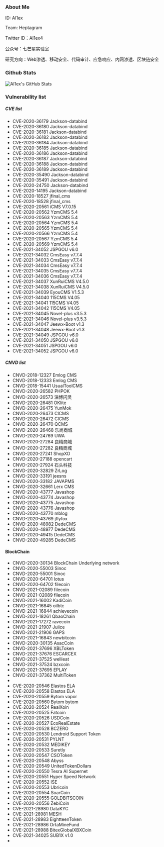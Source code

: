### About Me
ID: Al1ex

Team: Heptagram

Twitter ID：Al1ex4

公众号：七芒星实验室

研究方向：Web渗透、移动安全、代码审计、应急响应、内网渗透、区块链安全

### Github Stats

![Al1ex's GitHub Stats](https://github-readme-stats.vercel.app/api?username=Al1ex)


### Vulnerability list
##### CVE list
- CVE-2020-36179 Jackson-databind
- CVE-2020-36180 Jackson-databind
- CVE-2020-36181 Jackson-databind
- CVE-2020-36182 Jackson-databind
- CVE-2020-36184 Jackson-databind
- CVE-2020-36185 Jackson-databind
- CVE-2020-36186 Jackson-databind
- CVE-2020-36187 Jackson-databind
- CVE-2020-36188 Jackson-databind
- CVE-2020-36189 Jackson-databind
- CVE-2020-35490 Jackson-databind
- CVE-2020-35491 Jackson-databind
- CVE-2020-24750 Jackson-databind
- CVE-2020-14195 Jackson-databind
- CVE-2020-18527 jfinal_cms 
- CVE-2020-18528 jfinal_cms
- CVE-2020-20561 iCMS V7.0.15
- CVE-2020-20562 YzmCMS 5.4
- CVE-2020-20563 YzmCMS 5.4
- CVE-2020-20564 YzmCMS 5.4
- CVE-2020-20565 YzmCMS 5.4
- CVE-2020-20566 YzmCMS 5.4
- CVE-2020-20567 YzmCMS 5.4
- CVE-2020-20569 YzmCMS 5.4
- CVE-2021-34052 JSPGOU v6.0
- CVE-2021-34032 CmsEasy v7.7.4
- CVE-2021-34033 CmsEasy v7.7.4
- CVE-2021-34034 CmsEasy v7.7.4
- CVE-2021-34035 CmsEasy v7.7.4
- CVE-2021-34036 CmsEasy v7.7.4
- CVE-2021-34037 XunRuiCMS V4.5.0
- CVE-2021-34038 XunRuiCMS V4.5.0
- CVE-2021-34039 EyouCMS V1.5.3
- CVE-2021-34040 115CMS V4.05
- CVE-2021-34041 115CMS V4.05
- CVE-2021-34042 115CMS V4.05
- CVE-2021-34045 Novel-plus v3.5.3
- CVE-2021-34046 Novel-plus v3.5.3
- CVE-2021-34047 Jeewx-Boot v1.3
- CVE-2021-34048 Jeewx-Boot v1.3
- CVE-2021-34049 JSPGOU v6.0
- CVE-2021-34050 JSPGOU v6.0
- CVE-2021-34051 JSPGOU v6.0
- CVE-2021-34052 JSPGOU v6.0

##### CNVD list
- CNVD-2018-12327 Emlog CMS
- CNVD-2018-12333 Emlog CMS
- CNVD-2018-15441 UsualToolCMS
- CNVD-2020-26582 PHPOK
- CNVD-2020-26573 淄博闪灵
- CNVD-2020-26481 OKlite
- CNVD-2020-26475 YunMok
- CNVD-2020-26473 CICMS
- CNVD-2020-26472 CICMS
- CNVD-2020-26470 QCMS
- CNVD-2020-26468 乐尚商城
- CNVD-2020-24769 UWA
- CNVD-2020-27284 良精商城
- CNVD-2020-27282 良精商城
- CNVD-2020-27241 ShopXO
- CNVD-2020-27188 opencart
- CNVD-2020-27924 石头科技
- CNVD-2020-32829 ZrLog
- CNVD-2020-33191 jeesns
- CNVD-2020-33182 JAVAPMS
- CNVD-2020-32661 Lerx CMS
- CNVD-2020-43777 Javashop
- CNVD-2020-43774 Javashop
- CNVD-2020-43775 Javashop
- CNVD-2020-43776 Javashop
- CNVD-2020-43770 mblog
- CNVD-2020-43769 jflyfox
- CNVD-2020-48982 DedeCMS
- CNVD-2020-48977 DedeCMS
- CNVD-2020-49415 DedeCMS
- CNVD-2020-49285 DedeCMS

#### BlockChain
- CNVD-2020-30134 BlockChain Underlying network
- CNVD-2020-55003 Sinoc
- CNVD-2020-55001 Sinoc
- CNVD-2020-64701 Iotus
- CNVD-2020-64702 filecoin
- CNVD-2021-02089 filecoin
- CNVD-2021-02089 filecoin
- CNVD-2021-16002 KadiCoin
- CNVD-2021-16845 oilbtc
- CNVD-2021-16844 achievecoin
- CNVD-2021-18261 QbaoChain
- CNVD-2021-17272 ravecoin
- CNVD-2021-21907 Juiice
- CNVD-2021-21906 GAPS
- CNVD-2021-16843 newbitcoin
- CNVD-2020-30135 AsacCoin
- CNVD-2021-37696 XBLToken
- CNVD-2021-37676 ESCARCEX
- CNVD-2021-37525 wellieat
- CNVD-2021-37524 bzxcoin
- CNVD-2021-37695 EPLAY
- CNVD-2021-37362 MultiToken
- 
- CVE-2020-20546  Elastos ELA
- CVE-2020-20558  Elastos ELA
- CVE-2020-20559  Bytom vapor
- CVE-2020-20560  Bytom bytom
- CVE-2020-20524  RealXoin
- CVE-2020-20525  Fatcoin
- CVE-2020-20526  USDCoin
- CVE-2020-20527  EcoRealEstate
- CVE-2020-20528  BCZERO
- CVE-2020-20530  Lendroid Support Token
- CVE-2020-20531  PYLNT
- CVE-2020-20532  MEDIKEY
- CVE-2020-20533  Suretly
- CVE-2020-20547  CSOToken
- CVE-2020-20548  Abyss
- CVE-2020-20549  UnitedTokenDollars
- CVE-2020-20550  Tesra AI Supernet
- CVE-2020-20551  Hyper Speed Network
- CVE-2020-20552  ISE
- CVE-2020-20553  Ubricoin
- CVE-2020-20554  SoarCoin
- CVE-2020-20555  GOLDBITSCOIN
- CVE-2020-20556  ZebiCoin
- CVE-2021-28980  DataKYC
- CVE-2021-28981  MESH
- CVE-2021-28983  EightteenToken
- CVE-2021-28986  OrtaMineFund
- CVE-2021-28988  BitexGlobalXBXCoin
- CVE-2021-34025  SUB1X v1.0
- 

